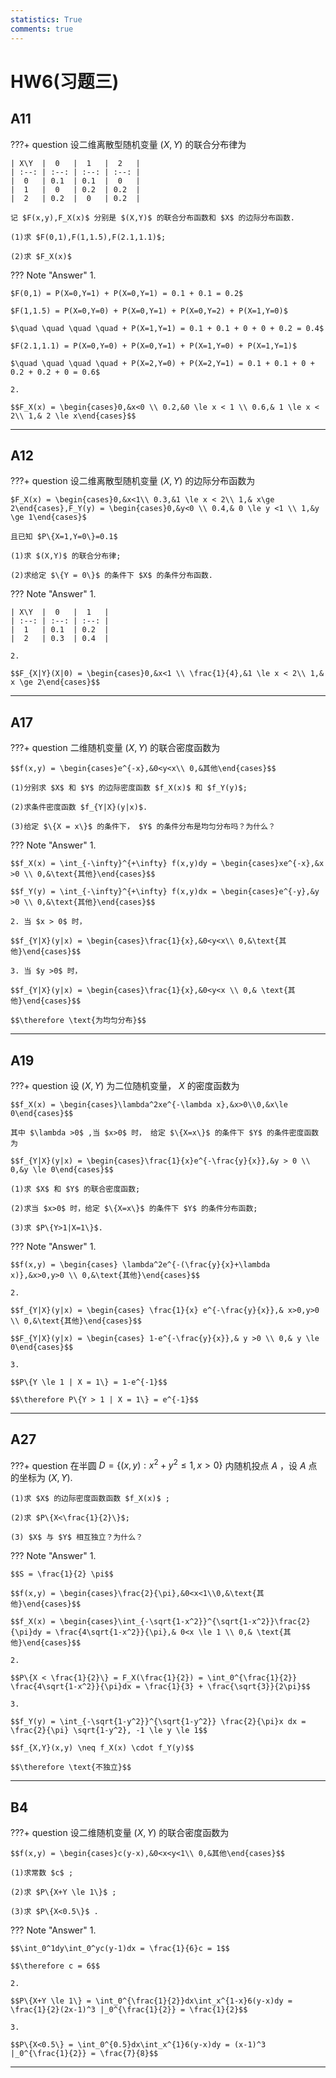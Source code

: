 ```yaml
---
statistics: True
comments: true
---
```


# HW6(习题三)

## A11

???+ question
    设二维离散型随机变量 $(X,Y)$ 的联合分布律为

    | X\Y  |  0   |  1   |  2   |
    | :--: | :--: | :--: | :--: |
    |  0   | 0.1  | 0.1  |  0   |
    |  1   |  0   | 0.2  | 0.2  |
    |  2   | 0.2  |  0   | 0.2  |

    记 $F(x,y),F_X(x)$ 分别是 $(X,Y)$ 的联合分布函数和 $X$ 的边际分布函数.
    
    (1)求 $F(0,1),F(1,1.5),F(2.1,1.1)$;

    (2)求 $F_X(x)$

??? Note "Answer"
    1. 

    $F(0,1) = P(X=0,Y=1) + P(X=0,Y=1) = 0.1 + 0.1 = 0.2$

    $F(1,1.5) = P(X=0,Y=0) + P(X=0,Y=1) + P(X=0,Y=2) + P(X=1,Y=0)$
    
    $\quad \quad \quad \quad + P(X=1,Y=1) = 0.1 + 0.1 + 0 + 0 + 0.2 = 0.4$

    $F(2.1,1.1) = P(X=0,Y=0) + P(X=0,Y=1) + P(X=1,Y=0) + P(X=1,Y=1)$
    
    $\quad \quad \quad \quad + P(X=2,Y=0) + P(X=2,Y=1) = 0.1 + 0.1 + 0 + 0.2 + 0.2 + 0 = 0.6$

    2.

    $$F_X(x) = \begin{cases}0,&x<0 \\ 0.2,&0 \le x < 1 \\ 0.6,& 1 \le x < 2\\ 1,& 2 \le x\end{cases}$$

---

## A12

???+ question
    设二维离散型随机变量 $(X,Y)$ 的边际分布函数为

    $F_X(x) = \begin{cases}0,&x<1\\ 0.3,&1 \le x < 2\\ 1,& x\ge 2\end{cases},F_Y(y) = \begin{cases}0,&y<0 \\ 0.4,& 0 \le y <1 \\ 1,&y \ge 1\end{cases}$

    且已知 $P\{X=1,Y=0\}=0.1$

    (1)求 $(X,Y)$ 的联合分布律;

    (2)求给定 $\{Y = 0\}$ 的条件下 $X$ 的条件分布函数.

??? Note "Answer"
    1. 

    | X\Y  |  0   |  1   |
    | :--: | :--: | :--: |
    |  1   | 0.1  | 0.2  |
    |  2   | 0.3  | 0.4  |

    2.

    $$F_{X|Y}(X|0) = \begin{cases}0,&x<1 \\ \frac{1}{4},&1 \le x < 2\\ 1,& x \ge 2\end{cases}$$
---

## A17

???+ question
    二维随机变量 $(X,Y)$ 的联合密度函数为

    $$f(x,y) = \begin{cases}e^{-x},&0<y<x\\ 0,&其他\end{cases}$$

    (1)分别求 $X$ 和 $Y$ 的边际密度函数 $f_X(x)$ 和 $f_Y(y)$;

    (2)求条件密度函数 $f_{Y|X}(y|x)$.

    (3)给定 $\{X = x\}$ 的条件下， $Y$ 的条件分布是均匀分布吗？为什么？

??? Note "Answer"
    1.

    $$f_X(x) = \int_{-\infty}^{+\infty} f(x,y)dy = \begin{cases}xe^{-x},&x >0 \\ 0,&\text{其他}\end{cases}$$

    $$f_Y(y) = \int_{-\infty}^{+\infty} f(x,y)dx = \begin{cases}e^{-y},&y >0 \\ 0,&\text{其他}\end{cases}$$

    2. 当 $x > 0$ 时，

    $$f_{Y|X}(y|x) = \begin{cases}\frac{1}{x},&0<y<x\\ 0,&\text{其他}\end{cases}$$

    3. 当 $y >0$ 时， 
    
    $$f_{Y|X}(y|x) = \begin{cases}\frac{1}{x},&0<y<x \\ 0,& \text{其他}\end{cases}$$

    $$\therefore \text{为均匀分布}$$

---

## A19

???+ question
    设 $(X,Y)$ 为二位随机变量， $X$ 的密度函数为

    $$f_X(x) = \begin{cases}\lambda^2xe^{-\lambda x},&x>0\\0,&x\le 0\end{cases}$$

    其中 $\lambda >0$ ,当 $x>0$ 时， 给定 $\{X=x\}$ 的条件下 $Y$ 的条件密度函数为

    $$f_{Y|X}(y|x) = \begin{cases}\frac{1}{x}e^{-\frac{y}{x}},&y > 0 \\ 0,&y \le 0\end{cases}$$

    (1)求 $X$ 和 $Y$ 的联合密度函数;

    (2)求当 $x>0$ 时，给定 $\{X=x\}$ 的条件下 $Y$ 的条件分布函数;

    (3)求 $P\{Y>1|X=1\}$.

??? Note "Answer"
    1. 
    
    $$f(x,y) = \begin{cases} \lambda^2e^{-(\frac{y}{x}+\lambda x)},&x>0,y>0 \\ 0,&\text{其他}\end{cases}$$

    2. 

    $$f_{Y|X}(y|x) = \begin{cases} \frac{1}{x} e^{-\frac{y}{x}},& x>0,y>0 \\ 0,&\text{其他}\end{cases}$$

    $$F_{Y|X}(y|x) = \begin{cases} 1-e^{-\frac{y}{x}},& y >0 \\ 0,& y \le 0\end{cases}$$

    3. 
    
    $$P\{Y \le 1 | X = 1\} = 1-e^{-1}$$

    $$\therefore P\{Y > 1 | X = 1\} = e^{-1}$$

---

## A27

???+ question
    在半圆 $D = \{(x,y):x^2+y^2 \le 1,x>0\}$ 内随机投点 $A$ ，设 $A$ 点的坐标为 $(X,Y)$.
    
    (1)求 $X$ 的边际密度函数函数 $f_X(x)$ ;

    (2)求 $P\{X<\frac{1}{2}\}$;

    (3) $X$ 与 $Y$ 相互独立？为什么？

??? Note "Answer"
    1.
    
    $$S = \frac{1}{2} \pi$$

    $$f(x,y) = \begin{cases}\frac{2}{\pi},&0<x<1\\0,&\text{其他}\end{cases}$$

    $$f_X(x) = \begin{cases}\int_{-\sqrt{1-x^2}}^{\sqrt{1-x^2}}\frac{2}{\pi}dy = \frac{4\sqrt{1-x^2}}{\pi},& 0<x \le 1 \\ 0,& \text{其他}\end{cases}$$

    2. 
    
    $$P\{X < \frac{1}{2}\} = F_X(\frac{1}{2}) = \int_0^{\frac{1}{2}} \frac{4\sqrt{1-x^2}}{\pi}dx = \frac{1}{3} + \frac{\sqrt{3}}{2\pi}$$

    3. 
    
    $$f_Y(y) = \int_{-\sqrt{1-y^2}}^{\sqrt{1-y^2}} \frac{2}{\pi}x dx = \frac{2}{\pi} \sqrt{1-y^2}, -1 \le y \le 1$$

    $$f_{X,Y}(x,y) \neq f_X(x) \cdot f_Y(y)$$

    $$\therefore \text{不独立}$$

---

## B4

???+ question
    设二维随机变量 $(X,Y)$ 的联合密度函数为

    $$f(x,y) = \begin{cases}c(y-x),&0<x<y<1\\ 0,&其他\end{cases}$$

    (1)求常数 $c$ ;

    (2)求 $P\{X+Y \le 1\}$ ;

    (3)求 $P\{X<0.5\}$ .

??? Note "Answer"
    1.
    
    $$\int_0^1dy\int_0^yc(y-1)dx = \frac{1}{6}c = 1$$

    $$\therefore c = 6$$

    2. 
    
    $$P\{X+Y \le 1\} = \int_0^{\frac{1}{2}}dx\int_x^{1-x}6(y-x)dy = \frac{1}{2}(2x-1)^3 |_0^{\frac{1}{2}} = \frac{1}{2}$$

    3. 

    $$P\{X<0.5\} = \int_0^{0.5}dx\int_x^{1}6(y-x)dy = (x-1)^3 |_0^{\frac{1}{2}} = \frac{7}{8}$$

---